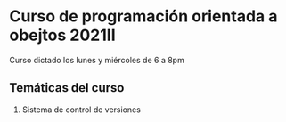 # Curso de programación orientada a obejtos 2021II

Curso dictado los lunes y miércoles de 6 a 8pm

## Temáticas del curso
1. Sistema de control de versiones


